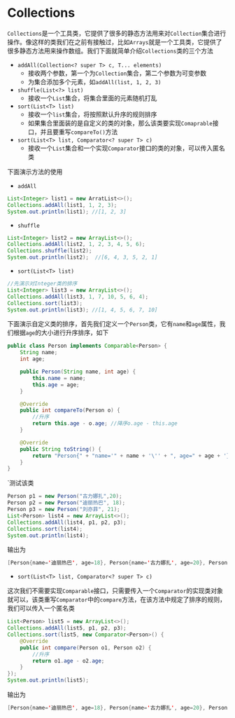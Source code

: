 # Collections

`Collections`是一个工具类，它提供了很多的静态方法用来对`Collection`集合进行操作。像这样的类我们在之前有接触过，比如`Arrays`就是一个工具类，它提供了很多静态方法用来操作数组。我们下面就简单介绍`Collections`类的三个方法

- `addAll(Collection<? super T> c, T... elements)`
  - 接收两个参数，第一个为`Collection`集合，第二个参数为可变参数
  - 为集合添加多个元素，如`addAll(list, 1, 2, 3)`
- `shuffle(List<?> list)`
  - 接收一个`List`集合，将集合里面的元素随机打乱
- `sort(List<T> list)`
  - 接收一个`list`集合，将按照默认升序的规则排序
  - 如果集合里面装的是自定义的类的对象，那么该类要实现`Comaprable`接口，并且要重写`compareTo()`方法
- `sort(List<T> list, Comparator<? super T> c)`
  - 接收一个`List`集合和一个实现`Comparator`接口的类的对象，可以传入匿名类

下面演示方法的使用

- `addAll`

```java
List<Integer> list1 = new ArratList<>();
Collections.addAll(list1, 1, 2, 3);
System.out.println(list1); //[1, 2, 3]
```

- `shuffle`

```java
List<Integer> list2 = new ArrayList<>();
Collections.addAll(list2, 1, 2, 3, 4, 5, 6);
Collections.shuffle(list2);
System.out.println(list2);  //[6, 4, 3, 5, 2, 1]
```

- `sort(List<T> list)`

```java
//先演示对Integer类的排序
List<Integer> list3 = new ArrayList<>();
Collections.addAll(list3, 1, 7, 10, 5, 6, 4);
Collections.sort(list3);
System.out.println(list3); //[1, 4, 5, 6, 7, 10]
```

下面演示自定义类的排序，首先我们定义一个`Person`类，它有`name`和`age`属性，我们根据`age`的大小进行升序排序，如下

```java
public class Person implements Comparable<Person> {
    String name;
    int age;

    public Person(String name, int age) {
        this.name = name;
        this.age = age;
    }

    @Override
    public int compareTo(Person o) {
        //升序
        return this.age - o.age; //降序o.age - this.age
    }

    @Override
    public String toString() {
        return "Person{" + "name='" + name + '\'' + ", age=" + age + '}';
    }
}
```

`测试该类

```java
Person p1 = new Person("古力娜扎",20);
Person p2 = new Person("迪丽热巴", 18);
Person p3 = new Person("刘亦菲", 21);
List<Person> list4 = new ArrayList<>();
Collections.addAll(list4, p1, p2, p3);
Collections.sort(list4);
System.out.println(list4);
```

输出为

```java
[Person{name='迪丽热巴', age=18}, Person{name='古力娜扎', age=20}, Person{name='刘亦菲', age=21}]
```

- `sort(List<T> list, Comparator<? super T> c)`

这次我们不需要实现`Comparable`接口，只需要传入一个`Comparator`的实现类对象就可以，该类重写`Comparator`中的`compare`方法，在该方法中规定了排序的规则，我们可以传入一个匿名类

```java
List<Person> list5 = new ArrayList<>();
Collections.addAll(list5, p1, p2, p3);
Collections.sort(list5, new Comparator<Person>() {
    @Override
    public int compare(Person o1, Person o2) {
        //升序
        return o1.age - o2.age;
    }
});
System.out.println(list5);
```

输出为

```java
[Person{name='迪丽热巴', age=18}, Person{name='古力娜扎', age=20}, Person{name='刘亦菲', age=21}]
```

